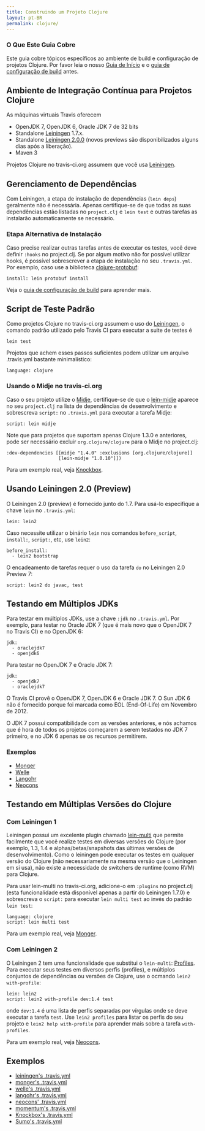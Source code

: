 ```yaml
---
title: Construindo um Projeto Clojure
layout: pt-BR
permalink: clojure/
---
```


### O Que Este Guia Cobre

Este guia cobre tópicos específicos ao ambiente de build e configuração de projetos Clojure. Por favor leia o nosso [Guia de Início](/pt_BR/docs/user/getting-started/) e o [guia de configuração de build](/pt_BR/docs/user/build-configuration/) antes.

## Ambiente de Integração Contínua para Projetos Clojure

As máquinas virtuais Travis oferecem

* OpenJDK 7, OpenJDK 6, Oracle JDK 7 de 32 bits
* Standalone [Leiningen](http://leiningen.org) 1.7.x.
* Standalone [Leiningen 2.0.0](https://github.com/technomancy/leiningen/wiki/Upgrading) (novos previews são disponibilizados alguns dias após a liberação).
* Maven 3

Projetos Clojure no travis-ci.org assumem que você usa [Leiningen](https://github.com/technomancy/leiningen).

## Gerenciamento de Dependências

Com Leiningen, a etapa de instalação de dependências (`lein deps`) geralmente não é necessária. Apenas certifique-se de que todas as suas dependências estão listadas no `project.clj` e `lein test` e outras tarefas as instalarão automaticamente se necessário.

### Etapa Alternativa de Instalação

Caso precise realizar outras tarefas antes de executar os testes, você deve definir `:hooks` no project.clj. Se por algum motivo não for possível utilizar hooks, é possível sobrescrever a etapa de instalação no seu `.travis.yml`. Por exemplo, caso use a biblioteca [clojure-protobuf](https://github.com/flatland/clojure-protobuf):

    install: lein protobuf install

Veja o [guia de configuração de build](/pt_BR/docs/user/build-configuration/) para aprender mais.



## Script de Teste Padrão

Como projetos Clojure no travis-ci.org assumem o uso do [Leiningen](https://github.com/technomancy/leiningen), o comando padrão utilizado pelo Travis CI para executar a suite de testes é

    lein test


Projetos que achem esses passos suficientes podem utilizar um arquivo .travis.yml bastante minimalístico:

    language: clojure

### Usando o Midje no travis-ci.org

Caso o seu projeto utilize o [Midje](https://github.com/marick/Midje), certifique-se de que o [lein-midje](https://github.com/marick/Midje/wiki/Lein-midje) aparece no seu `project.clj` na lista de dependências de desenvolvimento e sobrescreva `script:` no `.travis.yml` para executar a tarefa Midje:

    script: lein midje

Note que para projetos que suportam apenas Clojure 1.3.0 e anteriores, pode ser necessário excluir `org.clojure/clojure` para o Midje no project.clj:

    :dev-dependencies [[midje "1.4.0" :exclusions [org.clojure/clojure]]
                       [lein-midje "1.0.10"]])

Para um exemplo real, veja [Knockbox](https://github.com/reiddraper/knockbox).


## Usando Leiningen 2.0 (Preview)

O Leiningen 2.0 (preview) é fornecido junto do 1.7. Para usá-lo especifique a chave `lein` no `.travis.yml`:

    lein: lein2

Caso necessite utilizar o binário `lein` nos comandos `before_script`, `install:`, `script:`, etc, use `lein2`:

    before_install:
      - lein2 bootstrap

O encadeamento de tarefas requer o uso da tarefa `do` no Leiningen 2.0 Preview 7:

    script: lein2 do javac, test


## Testando em Múltiplos JDKs

Para testar em múltiplos JDKs, use a chave `:jdk` no `.travis.yml`. Por exemplo, para testar no Oracle JDK 7 (que é mais novo que o OpenJDK 7 no Travis CI) e no OpenJDK 6:

    jdk:
      - oraclejdk7
      - openjdk6

Para testar no OpenJDK 7 e Oracle JDK 7:

    jdk:
      - openjdk7
      - oraclejdk7

O Travis CI provê o OpenJDK 7, OpenJDK 6 e Oracle JDK 7. O Sun JDK 6 não é fornecido porque foi marcada como EOL (End-Of-Life) em Novembro de 2012.

O JDK 7 possui compatibilidade com as versões anteriores, e nós achamos que é hora de todos os projetos começarem a serem testados no JDK 7 primeiro, e no JDK 6 apenas se os recursos permitirem.

### Exemplos

 * [Monger](https://github.com/michaelklishin/monger/blob/master/.travis.yml)
 * [Welle](https://github.com/michaelklishin/welle/blob/master/.travis.yml)
 * [Langohr](https://github.com/michaelklishin/langohr/blob/master/.travis.yml)
 * [Neocons](https://github.com/michaelklishin/neocons/blob/master/.travis.yml)


## Testando em Múltiplas Versões do Clojure

### Com Leiningen 1

Leiningen possui um excelente plugin chamado [lein-multi](https://github.com/maravillas/lein-multi) que permite facilmente que você realize testes em diversas versões do Clojure (por exemplo, 1.3, 1.4 e alphas/betas/snapshots das últimas versões de desenvolvimento). Como o leiningen pode executar os testes em qualquer versão do Clojure (não necessariamente na mesma versão que o Leiningen em si usa), não existe a necessidade de switchers de runtime (como RVM) para Clojure.

Para usar lein-multi no travis-ci.org, adicione-o em `:plugins` no project.clj (esta funcionalidade está disponível apenas a partir do Leiningen 1.7.0) e sobrescreva o `script:` para executar `lein multi test` ao invés do padrão `lein test`:

    language: clojure
    script: lein multi test

Para um exemplo real, veja [Monger](https://github.com/michaelklishin/monger).


### Com Leiningen 2

O Leiningen 2 tem uma funcionalidade que substitui o `lein-multi`: [Profiles](https://github.com/technomancy/leiningen/blob/master/doc/TUTORIAL.md). Para executar seus testes em diversos perfis (profiles), e múltiplos conjuntos de dependências ou versões de Clojure, use o ocmando `lein2 with-profile`:


    lein: lein2
    script: lein2 with-profile dev:1.4 test

onde `dev:1.4` é uma lista de perfis separadas por vírgulas onde se deve executar a tarefa `test`. Use `lein2 profiles` para listar os perfis do seu projeto e `lein2 help with-profile` para aprender mais sobre a tarefa `with-profiles`.

Para um exemplo real, veja [Neocons](https://github.com/michaelklishin/neocons).


## Exemplos

* [leiningen's .travis.yml](https://github.com/technomancy/leiningen/blob/stable/.travis.yml)
* [monger's .travis.yml](https://github.com/michaelklishin/monger/blob/master/.travis.yml)
* [welle's .travis.yml](https://github.com/michaelklishin/welle/blob/master/.travis.yml)
* [langohr's .travis.yml](https://github.com/michaelklishin/langohr/blob/master/.travis.yml)
* [neocons' .travis.yml](https://github.com/michaelklishin/neocons/blob/master/.travis.yml)
* [momentum's .travis.yml](https://github.com/momentumclj/momentum/blob/master/.travis.yml)
* [Knockbox's .travis.yml](https://github.com/reiddraper/knockbox/blob/master/.travis.yml)
* [Sumo's .travis.yml](https://github.com/reiddraper/sumo/blob/master/.travis.yml)
